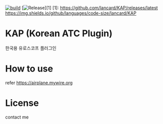 [![build](https://github.com/lancard/KAP/actions/workflows/build.yml/badge.svg)](https://github.com/lancard/KAP/actions/workflows/build.yml)
[![Release](https://img.shields.io/github/v/release/lancard/KAP?include_prereleases&style=shield)][1]
[1]: https://github.com/lancard/KAP/releases/latest
https://img.shields.io/github/languages/code-size/lancard/KAP



# KAP (Korean ATC Plugin)
한국용 유로스코프 플러그인

# How to use
refer https://airplane.mywire.org

# License
contact me
